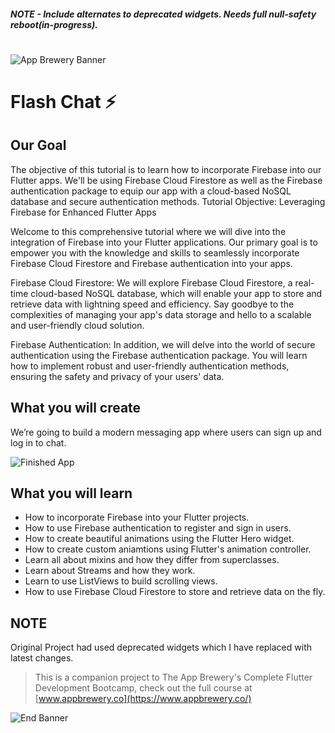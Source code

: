 ##### NOTE - Include alternates to deprecated widgets. Needs full null-safety reboot(in-progress).

#
![App Brewery Banner](https://github.com/londonappbrewery/Images/blob/master/AppBreweryBanner.png)


# Flash Chat ⚡️

## Our Goal

The objective of this tutorial is to learn how to incorporate Firebase into our Flutter apps. We'll be using Firebase Cloud Firestore as well as the Firebase authentication package to equip our app with a cloud-based NoSQL database and secure authentication methods. 
Tutorial Objective: Leveraging Firebase for Enhanced Flutter Apps

Welcome to this comprehensive tutorial where we will dive into the integration of Firebase into your Flutter applications. Our primary goal is to empower you with the knowledge and skills to seamlessly incorporate Firebase Cloud Firestore and Firebase authentication into your apps.

Firebase Cloud Firestore:
We will explore Firebase Cloud Firestore, a real-time cloud-based NoSQL database, which will enable your app to store and retrieve data with lightning speed and efficiency. Say goodbye to the complexities of managing your app's data storage and hello to a scalable and user-friendly cloud solution.

Firebase Authentication:
In addition, we will delve into the world of secure authentication using the Firebase authentication package. You will learn how to implement robust and user-friendly authentication methods, ensuring the safety and privacy of your users' data.


## What you will create

We’re going to build a modern messaging app where users can sign up and log in to chat.

![Finished App](https://github.com/londonappbrewery/Images/blob/master/flash_chat_flutter_demo.gif)

## What you will learn

- How to incorporate Firebase into your Flutter projects.
- How to use Firebase authentication to register and sign in users.
- How to create beautiful animations using the Flutter Hero widget.
- How to create custom aniamtions using Flutter's animation controller. 
- Learn all about mixins and how they differ from superclasses.
- Learn about Streams and how they work.
- Learn to use ListViews to build scrolling views.
- How to use Firebase Cloud Firestore to store and retrieve data on the fly.


## NOTE
Original Project had used deprecated widgets which I have replaced with latest changes.



>This is a companion project to The App Brewery's Complete Flutter Development Bootcamp, check out the full course at [www.appbrewery.co](https://www.appbrewery.co/)

![End Banner](https://github.com/londonappbrewery/Images/blob/master/readme-end-banner.png)

